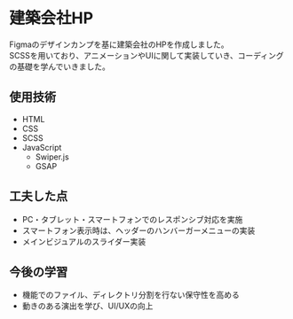 # 建築会社HP
Figmaのデザインカンプを基に建築会社のHPを作成しました。<br>
SCSSを用いており、アニメーションやUIに関して実装していき、コーディングの基礎を学んでいきました。

## 使用技術
- HTML
- CSS
- SCSS
- JavaScript
  - Swiper.js
  - GSAP

## 工夫した点
- PC・タブレット・スマートフォンでのレスポンシブ対応を実施
- スマートフォン表示時は、ヘッダーのハンバーガーメニューの実装
- メインビジュアルのスライダー実装

## 今後の学習
- 機能でのファイル、ディレクトリ分割を行ない保守性を高める
- 動きのある演出を学び、UI/UXの向上
